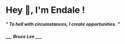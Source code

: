 <h1 title="head"> Hey 👋, I'm Endale !</h1>

**<h5><i>" To hell with circumstances, I create opportunities. "</i></h5>**

*<b>___ Bruce Lee ___</b>*

